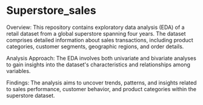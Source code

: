 # Superstore_sales

Overview:
This repository contains exploratory data analysis (EDA) of a retail dataset from a global superstore spanning four years. The dataset comprises detailed information about sales transactions, including product categories, customer segments, geographic regions, and order details.

Analysis Approach:
The EDA involves both univariate and bivariate analyses to gain insights into the dataset's characteristics and relationships among variables.

Findings:
The analysis aims to uncover trends, patterns, and insights related to sales performance, customer behavior, and product categories within the superstore dataset.

